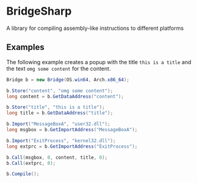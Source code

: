 # BridgeSharp
 A library for compiling assembly-like instructions to different platforms

## Examples
The following example creates a popup with the title `this is a title` and  
the text `omg some content` for the content.
```csharp
Bridge b = new Bridge(OS.win64, Arch.x86_64);

b.Store("content", "omg some content");
long content = b.GetDataAddress("content");

b.Store("title", "this is a title");
long title = b.GetDataAddress("title");

b.Import("MessageBoxA", "user32.dll");
long msgbox = b.GetImportAddress("MessageBoxA");

b.Import("ExitProcess", "kernel32.dll");
long extprc = b.GetImportAddress("ExitProcess");

b.Call(msgbox, 0, content, title, 0);
b.Call(extprc, 0);

b.Compile();
```